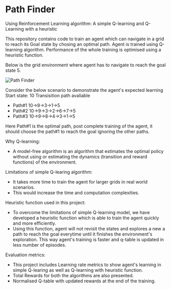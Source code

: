 # Path Finder 
Using Reinforcement Learning algorithm: A simple Q-learning and Q-Learning with a heuristic

This repository contains code to train an agent which can navigate in a grid to reach its Goal state by chosing an optimal path. Agent is trained using Q-learning algorithm. Performance of the whole training is optimised using a heuristic function.

Below is the grid environment where agent has to navigate to reach the goal state 5.


![Path Finder](https://user-images.githubusercontent.com/26816532/145638233-fc396cb5-3f89-43fa-89a8-3c6f7628016f.png)

Consider the below scenario to demonstrate the agent's expected learning
Start state: 10
Transisition path avaliable
  - Path#1 10->9->3->1->5
  - Path#2 10->9->3->2->6->7->5
  - Path#3 10->9->8->4->3->1->5
  
Here Path#1 is the optimal path, post complete training of the agent, it should choose the path#1 to reach the goal ignoring the other paths.

Why Q-learning:
  - A model-free algorithm is an algorithm that estimates the optimal policy without using or estimating the dynamics (transition and reward functions) of the environment.

Limitations of simple Q-learing algorithm:
  - It takes more time to train the agent for larger grids in real world scenarios.
  - This would increase the time and computation complexities.

Heuristic function used in this project:
 - To overcome the limitations of simple Q-learning model, we have developed a heuristic function which is able to train the agent quickly and more efficiently.
 - Using this function, agent will not revisit the states and explores a new a path to reach the goal everytime until it finishes the environment's exploration. This way agent's training is faster and q-table is updated in less number of episodes.

Evaluation metrics:
  - This project includes Learning rate metrics to show agent's learning in simple Q-learing as well as Q-learning with heuristic function.
  - Total Rewards for both the algorithms are also presented.
  - Normalised Q-table with updated rewards at the end of the training.
